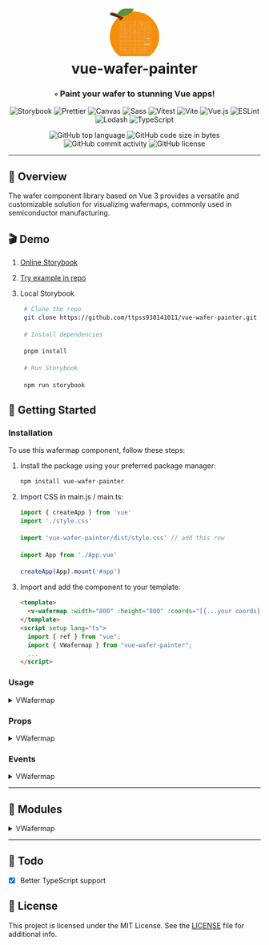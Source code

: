 <div align="center">
<h1 align="center">
<img src="./static/logo.svg" width="100" />
<br>vue-wafer-painter
</h1>
<h3>◦ Paint your wafer to stunning Vue apps!</h3>

<p align="center">
<img src="https://img.shields.io/badge/Storybook-FF4785.svg?style&logo=Storybook&logoColor=white" alt="Storybook" />
<img src="https://img.shields.io/badge/Prettier-F7B93E.svg?style&logo=Prettier&logoColor=black" alt="Prettier" />
<img src="https://img.shields.io/badge/Canvas-E34F26.svg?style&logo=HTML5&logoColor=white" alt="Canvas" />
<img src="https://img.shields.io/badge/Sass-CC6699.svg?style&logo=Sass&logoColor=white" alt="Sass" />
<img src="https://img.shields.io/badge/Vitest-6E9F18.svg?style&logo=Vitest&logoColor=white" alt="Vitest" />
<img src="https://img.shields.io/badge/Vite-646CFF.svg?style&logo=Vite&logoColor=white" alt="Vite" />
<img src="https://img.shields.io/badge/Vue 3-4FC08D.svg?style&logo=vuedotjs&logoColor=white" alt="Vue.js" />
<img src="https://img.shields.io/badge/ESLint-4B32C3.svg?style&logo=ESLint&logoColor=white" alt="ESLint" />
<img src="https://img.shields.io/badge/Lodash-3492FF.svg?style&logo=Lodash&logoColor=white" alt="Lodash" />
<img src="https://img.shields.io/badge/TypeScript-3178C6.svg?style&logo=TypeScript&logoColor=white" alt="TypeScript" />
</p>
<img src="https://img.shields.io/github/languages/top/ttpss930141011/vue-wafer-painter?style&color=5D6D7E" alt="GitHub top language" />
<img src="https://img.shields.io/github/languages/code-size/ttpss930141011/vue-wafer-painter?style&color=5D6D7E" alt="GitHub code size in bytes" />
<img src="https://img.shields.io/github/commit-activity/m/ttpss930141011/vue-wafer-painter?style&color=5D6D7E" alt="GitHub commit activity" />
<img src="https://img.shields.io/github/license/ttpss930141011/vue-wafer-painter?style&color=5D6D7E" alt="GitHub license" />
</div>

---

## 📍 Overview

The wafer component library based on Vue 3 provides a versatile and customizable solution for visualizing wafermaps, commonly used in semiconductor manufacturing.

## 🎬 Demo

1. [Online Storybook](https://vue-wafer-painter.justinxiao.app/)

2. [Try example in repo](https://github.com/ttpss930141011/vue-wafer-painter/tree/main/example)

3. Local Storybook

   ```bash
    # Clone the repo
    git clone https://github.com/ttpss930141011/vue-wafer-painter.git

    # Install dependencies

    pnpm install

    # Run Storybook

    npm run storybook
   ```

## 🚀 Getting Started

### Installation

To use this wafermap component, follow these steps:

1. Install the package using your preferred package manager:

   ```bash
   npm install vue-wafer-painter
   ```

2. Import CSS in main.js / main.ts:

   ```javascript
   import { createApp } from 'vue'
   import './style.css'

   import 'vue-wafer-painter/dist/style.css' // add this row

   import App from './App.vue'

   createApp(App).mount('#app')
   ```

3. Import and add the component to your template:

   ```html
   <template>
     <v-wafermap :width="800" :height="800" :coords="[{...your coords}]" />
   </template>
   <script setup lang="ts">
     import { ref } from "vue";
     import { VWafermap } from "vue-wafer-painter";
     ...
   </script>
   ```

### Usage

<details closed><summary>VWafermap</summary>

Here's the simplest example of using the VWafermap component:

```html
<template>
  <v-wafermap :coords="coords" @onDie="handleDieHover" />
</template>
<script setup lang="ts">
  import { ref } from 'vue'
  import { VWafermap } from 'vue-wafer-painter'

  const coords = ref([
    { x: -2, y: -2, info: ['1'], dut: 1, color: '#ff8080' },
    { x: 0, y: 1, info: ['2'], dut: 2, color: 'green' },
    { x: 1, y: 0, info: ['4'], dut: 1, color: 'rgb(0, 102, 204)' },
    { x: 2, y: 0, info: ['7', '789'], dut: 1, color: 'red' },
    { x: 2, y: 2, info: ['9'], dut: 3, color: '#b800e6' }
  ])

  const handleDieHover = (event: MouseEvent, dieInfo: any) => {
    console.log('Hovered on die:', event, dieInfo)
  }
</script>
```

</details>

### Props

<details closed><summary>VWafermap</summary>

| Name               | Type                                               | Default                          | Required | Description                                                   |
| ------------------ | -------------------------------------------------- | -------------------------------- | -------- | ------------------------------------------------------------- |
| `coords`           | `Array<Coords>`                                    | `[]`                             | true     | The coordinates of the dies on the wafer map.                 |
| `width`            | `Number`                                           | `500`                            | false    | The width of the wafer map.                                   |
| `height`           | `Number`                                           | `500`                            | false    | The height of the wafer map.                                  |
| `fontFamily`       | `String`                                           | `'Arial, Helvetica, sans-serif'` | false    | The font family of axis values and die info on the wafer map. |
| `notch`            | `'top' \| 'bottom' \| 'left' \| 'right' \| 'none'` | `'top'`                          | false    | The notch position of the wafer map.                          |
| `showGrid`         | `Boolean`                                          | `true`                           | false    | Whether to display grid lines on the wafer map.               |
| `gridColor`        | `String`                                           | `'#f2f2f2'`                      | false    | The grid color of the wafer map.                              |
| `showBackground`   | `Boolean`                                          | `true`                           | false    | Whether to display the background on the wafer map.           |
| `backgroundColor`  | `String`                                           | `'#C0C0C0'`                      | false    | The background color of the wafer map.                        |
| `showFocus`        | `Boolean`                                          | `true`                           | false    | Whether to show the focus border on hover.                    |
| `showTooltip`      | `Boolean`                                          | `true`                           | false    | Whether to show tooltips on hover.                            |
| `showAxisValues`   | `Boolean`                                          | `true`                           | false    | Whether to display axis values.                               |
| `showDieInfo`      | `Boolean`                                          | `true`                           | false    | Whether to display die information in the tooltip.            |
| `dieinfoColor`     | `String`                                           | `'#000000'`                      | false    | The color of the die information text.                        |
| `scaleSize`        | `Number`                                           | `0.7`                            | false    | The scale factor for the wafer map.                           |
| `focusBorderColor` | `String`                                           | `'#0000ff'`                      | false    | The color of the focus border.                                |
| `focusBorderWidth` | `Number`                                           | `1`                              | false    | The width of the focus border.                                |

</details>

### Events

<details closed><summary>VWafermap</summary>

| Name    | Type       | Description                                                                      |
| ------- | ---------- | -------------------------------------------------------------------------------- |
| `onDie` | `Function` | Event emitted when a die is hovered. Provides information about the hovered die. |

</details>

---

## 🧩 Modules

<details closed><summary>VWafermap</summary>

| File                                                                                                                            | Summary                                                                                                                                                                                                                                                                                                                                                                                                                                                |
| ------------------------------------------------------------------------------------------------------------------------------- | ------------------------------------------------------------------------------------------------------------------------------------------------------------------------------------------------------------------------------------------------------------------------------------------------------------------------------------------------------------------------------------------------------------------------------------------------------ |
| [index.ts](https://github.com/ttpss930141011/vue-wafer-painter/blob/main/src\packages\VWafermap\index.ts)                       | This code exports a component called VWafermap, which represents a wafermap visualization.                                                                                                                                                                                                                                                                                                                                                             |
| [use-mapinfo.ts](https://github.com/ttpss930141011/vue-wafer-painter/blob/main/src\packages\VWafermap\src\use-mapinfo.ts)       | This code defines a custom hook "useMapinfo" that calculates various map calculations for a wafermap component based on its props. It calculates the minimum and maximum coordinates, and the corresponding width and height of each die on the map. It also calculates padding and grid font size for the map.                                                                                                                                        |
| [wafermap-style.ts](https://github.com/ttpss930141011/vue-wafer-painter/blob/main/src\packages\VWafermap\src\wafermap-style.ts) | The code defines a function that calculates and returns different styles for a wafermap UI component based on the provided props. These styles include container, background, map, info, grid, axis value, and focus styles.                                                                                                                                                                                                                           |
| [use-wafermap.ts](https://github.com/ttpss930141011/vue-wafer-painter/blob/main/src\packages\VWafermap\src\use-wafermap.ts)     | This code defines the most siginicant logic for a wafermap component. It includes functions for drawing the background, wafermap, die information, wafer grid, and axis values based on the data from `useMapinfo`, and add further handling from the style from `useWafermapStyle` It also includes functions for handling mouse events such as mouse move, mouse leave, and mouse click. Finally, it will redraw the wafermap when the props change. |
| [wafermap.ts](https://github.com/ttpss930141011/vue-wafer-painter/blob/main/src\packages\VWafermap\src\wafermap.ts)             | This code defines the props and emits for a wafermap component. It allows customization of various visual elements such as size, grid, focus, tooltip, axis values, and die info. Users can also specify the notch position, scale size, focus border color, and width.                                                                                                                                                                                |
| [wafermap.vue](https://github.com/ttpss930141011/vue-wafer-painter/blob/main/src\packages\VWafermap\src\wafermap.vue)           | This code defines a Vue component for displaying a wafer map. It includes multiple canvas elements for drawing the background, wafer map, information, grid, and axis values. It also includes elements for focus and tooltip functionality. The code handles props, emits, and exposes the current wafer map props and die information. The component's styles are scoped to the component's container.                                               |

</details>

---

## 📝 Todo

- [x] Better TypeScript support

## 📄 License

This project is licensed under the MIT License. See the [LICENSE](https://docs.github.com/en/communities/setting-up-your-project-for-healthy-contributions/adding-a-license-to-a-repository) file for additional info.
